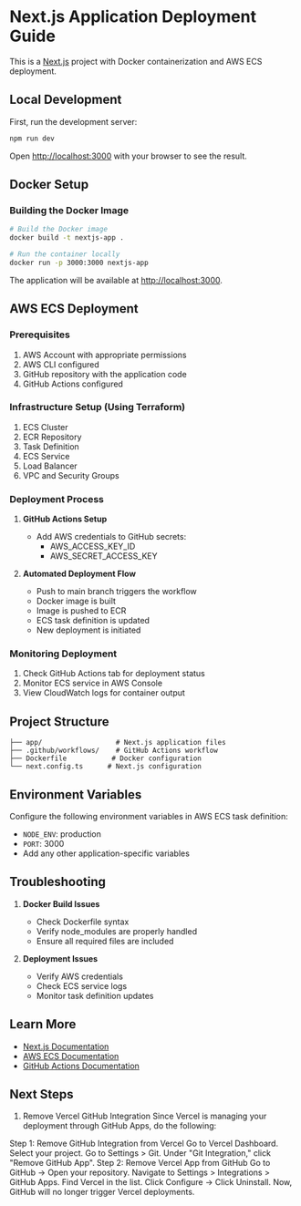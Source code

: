 
# Next.js Application Deployment Guide

This is a [Next.js](https://nextjs.org) project with Docker containerization and AWS ECS deployment.

## Local Development

First, run the development server:

```bash
npm run dev
```

Open [http://localhost:3000](http://localhost:3000) with your browser to see the result.

## Docker Setup

### Building the Docker Image

```bash
# Build the Docker image
docker build -t nextjs-app .

# Run the container locally
docker run -p 3000:3000 nextjs-app
```

The application will be available at [http://localhost:3000](http://localhost:3000).

## AWS ECS Deployment

### Prerequisites

1. AWS Account with appropriate permissions
2. AWS CLI configured
3. GitHub repository with the application code
4. GitHub Actions configured

### Infrastructure Setup (Using Terraform)

1. ECS Cluster
2. ECR Repository
3. Task Definition
4. ECS Service
5. Load Balancer
6. VPC and Security Groups

### Deployment Process

1. **GitHub Actions Setup**
   - Add AWS credentials to GitHub secrets:
     - AWS_ACCESS_KEY_ID
     - AWS_SECRET_ACCESS_KEY

2. **Automated Deployment Flow**
   - Push to main branch triggers the workflow
   - Docker image is built
   - Image is pushed to ECR
   - ECS task definition is updated
   - New deployment is initiated

### Monitoring Deployment

1. Check GitHub Actions tab for deployment status
2. Monitor ECS service in AWS Console
3. View CloudWatch logs for container output

## Project Structure

```
├── app/                  # Next.js application files
├── .github/workflows/    # GitHub Actions workflow
├── Dockerfile           # Docker configuration
└── next.config.ts      # Next.js configuration
```

## Environment Variables

Configure the following environment variables in AWS ECS task definition:

- `NODE_ENV`: production
- `PORT`: 3000
- Add any other application-specific variables

## Troubleshooting

1. **Docker Build Issues**
   - Check Dockerfile syntax
   - Verify node_modules are properly handled
   - Ensure all required files are included

2. **Deployment Issues**
   - Verify AWS credentials
   - Check ECS service logs
   - Monitor task definition updates

## Learn More

- [Next.js Documentation](https://nextjs.org/docs)
- [AWS ECS Documentation](https://aws.amazon.com/ecs/)
- [GitHub Actions Documentation](https://docs.github.com/en/actions)

## Next Steps
1. Remove Vercel GitHub Integration
Since Vercel is managing your deployment through GitHub Apps, do the following:

Step 1: Remove GitHub Integration from Vercel
Go to Vercel Dashboard.
Select your project.
Go to Settings > Git.
Under "Git Integration," click "Remove GitHub App".
Step 2: Remove Vercel App from GitHub
Go to GitHub → Open your repository.
Navigate to Settings > Integrations > GitHub Apps.
Find Vercel in the list.
Click Configure → Click Uninstall.
Now, GitHub will no longer trigger Vercel deployments.